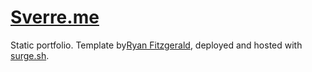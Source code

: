 # [Sverre.me](http://sverre.me)

Static portfolio. Template by[Ryan Fitzgerald](https://github.com/RyanFitzgerald/devportfolio-template), deployed and hosted with [surge.sh](https://surge.sh/).
